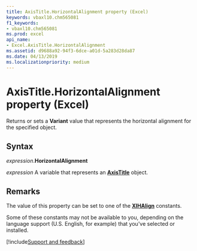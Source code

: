 ```yaml
---
title: AxisTitle.HorizontalAlignment property (Excel)
keywords: vbaxl10.chm565081
f1_keywords:
- vbaxl10.chm565081
ms.prod: excel
api_name:
- Excel.AxisTitle.HorizontalAlignment
ms.assetid: d9688a92-94f3-6dce-a01d-5a283d28da87
ms.date: 04/13/2019
ms.localizationpriority: medium
---
```



# AxisTitle.HorizontalAlignment property (Excel)

Returns or sets a **Variant** value that represents the horizontal alignment for the specified object.


## Syntax

_expression_.**HorizontalAlignment**

_expression_ A variable that represents an **[AxisTitle](Excel.AxisTitle(object).md)** object.


## Remarks

The value of this property can be set to one of the **[XlHAlign](excel.xlhalign.md)** constants.

Some of these constants may not be available to you, depending on the language support (U.S. English, for example) that you've selected or installed.



[!include[Support and feedback](~/includes/feedback-boilerplate.md)]